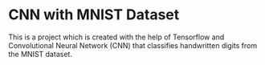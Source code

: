 # CNN with MNIST Dataset

This is a project which is created with the help of Tensorflow and Convolutional Neural Network (CNN) that classifies handwritten digits from the MNIST dataset.
